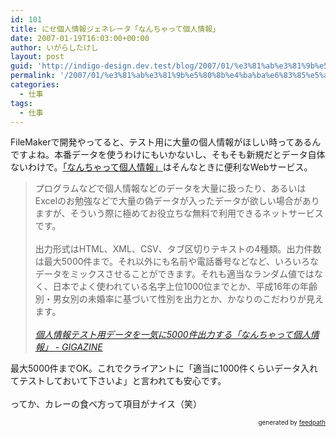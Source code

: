 ```yaml
---
id: 101
title: にせ個人情報ジェネレータ「なんちゃって個人情報」
date: 2007-01-19T16:03:00+00:00
author: いがらしたけし
layout: post
guid: 'http://indigo-design.dev.test/blog/2007/01/%e3%81%ab%e3%81%9b%e5%80%8b%e4%ba%ba%e6%83%85%e5%a0%b1%e3%82%b8%e3%82%a7%e3%83%8d%e3%83%ac%e3%83%bc%e3%82%bf%e3%80%8c%e3%81%aa%e3%82%93%e3%81%a1%e3%82%83%e3%81%a3%e3%81%a6%e5%80%8b%e4%ba%ba%e6%83%85/'
permalink: '/2007/01/%e3%81%ab%e3%81%9b%e5%80%8b%e4%ba%ba%e6%83%85%e5%a0%b1%e3%82%b8%e3%82%a7%e3%83%8d%e3%83%ac%e3%83%bc%e3%82%bf%e3%80%8c%e3%81%aa%e3%82%93%e3%81%a1%e3%82%83%e3%81%a3%e3%81%a6%e5%80%8b%e4%ba%ba%e6%83%85/'
categories:
  - 仕事
tags:
  - 仕事
---
```

FileMakerで開発やってると、テスト用に大量の個人情報がほしい時ってあるんですよね。本番データを使うわけにもいかないし、そもそも新規だとデータ自体ないわけで。<a href="http://kazina.com/dummy/index.html">「なんちゃって個人情報」</a>はそんなときに便利なWebサービス。<br /><blockquote>プログラムなどで個人情報などのデータを大量に扱ったり、あるいはExcelのお勉強などで大量の偽データが入ったデータが欲しい場合がありますが、そういう際に極めてお役立ちな無料で利用できるネットサービスです。<br /><br />出力形式はHTML、XML、CSV、タブ区切りテキストの4種類。出力件数は最大5000件まで。それ以外にも名前や電話番号などなど、いろいろなデータをミックスさせることができます。それも適当なランダム値ではなく、日本でよく使われている名字上位1000位までとか、平成16年の年齢別・男女別の未婚率に基づいて性別を出力とか、かなりのこだわりが見えます。
<br /><br /><cite><a href="http://gigazine.net/index.php?/news/comments/20070119_dummy_data/">個人情報テスト用データを一気に5000件出力する「なんちゃって個人情報」 - GIGAZINE</a></cite></blockquote>
最大5000件までOK。これでクライアントに「適当に1000件くらいデータ入れてテストしておいて下さいよ」と言われても安心です。<br /><br />ってか、カレーの食べ方って項目がナイス（笑）<br />
<div style="text-align: right;font-size: 10px">
&nbsp;&nbsp;<span>generated by <a href="http://feedpath.jp">feedpath</a></span>
</div>